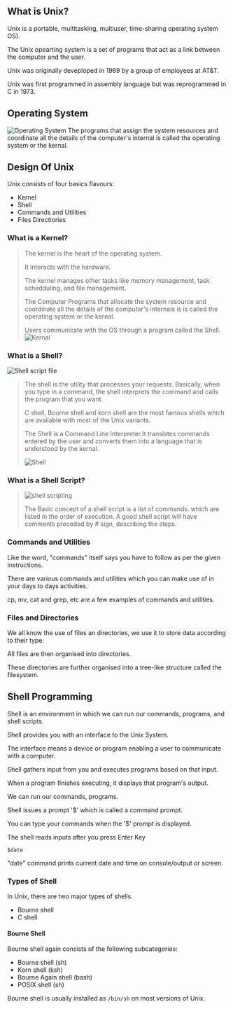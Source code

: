 
## What is Unix?

  Unix is a portable, multitasking, multiuser, time-sharing 
  operating system OS).
 
  The Unix opearting system is a set of programs that act as a
  link between the computer and the user.
 
  Unix was originally deveploped in 1969 by a group of 
  employees at AT&T.
 
  Unix was first programmed in assembly language but was 
  reprogrammed in C in 1973.

## Operating System
![Operating System](https://github.com/aniketchavan2211/Journey-start-from-here/blob/master/Images/operating-system.png)
  The programs that assign the system resources and coordinate
  all the details of the computer's internal is called the
  operating system or the kernal.

## Design Of Unix

 Unix consists of four basics flavours:
 - Kernel
 - Shell
 - Commands and Utilities
 - Files Directiories

### What is a Kernel?

 > The kernel is the heart of the operating system.
 >
 > It interacts with the hardware.
 >
 > The kernel manages other tasks like memory management, task
 > schedduling, and file management.
 >
 > The Computer Programs that allocate the system resource and 
 > coordinate all the details of the computer's internals is
 > is called the operating system or the kernal. 
 >
 > Users communicate with the OS through a program called the Shell.
![Kernal](https://github.com/aniketchavan2211/Journey-start-from-here/blob/master/Images/Kernel.jpg)

### What is a Shell?
![Shell script file](https://github.com/aniketchavan2211/Journey-start-from-here/blob/master/Images/sh.png)
 > The shell is the utility that processes your requests.
 > Basically, when you type in a command, the shell interprets 
 > the command and calls the program that you want.
 > 
 > C shell, Bourne shell and korn shell are the most famous shells
 > which are available with most of the Unix variants.
 >
 > The Shell is a Command Line Interpreter.It translates 
 > commands entered by the user and converts them into a 
 > language that is understood by the kernal.
 >
 > ![Shell](https://github.com/aniketchavan2211/Journey-start-from-here/blob/master/Images/Shell.jpg)
 
### What is a Shell Script?
 > ![shell scripting](https://github.com/aniketchavan2211/Journey-start-from-here/blob/master/Images/script.png)
 >
 > The Basic concept of a shell script is a list of commands.
 > which are listed in the order of execution. A good shell
 > script will have comments preceded by # sign, describing the
 > steps.
    
### Commands and Utilities

  Like the word, "commands" itself says you have to follow
  as per the given instructions.
 
  There are various commands and utilities which you can make
  use of in your days to days activities.
 
  cp, mv, cat and grep, etc are a few examples of commands and
  utilities.

### Files and Directories

  We all know the use of files an directories, we use it to store
  data according to their type.
  
  All files are then organised into directories.
  
  These directories are further organised into a tree-like
  structure called the filesystem.

## Shell Programming 

 Shell is an environment in which we can run our commands, 
 programs, and shell scripts.

 Shell provides you with an interface to the Unix System.

 The interface means a device or program enabling a user to 
 communicate with a computer.

 Shell gathers input from you and executes programs based on 
 that input.
 
 When a program finishes executing, it displays that program's 
 output.

 We can run our commands, programs.

 Shell issues a prompt '$' which is called a command prompt.
 
 You can type your commands when the '$' prompt is displayed.
 
 The shell reads inputs after you press Enter Key

 `$date`

 "date" command prints current date and time on console/output
 or screen.

### Types of Shell 

 In Unix, there are two major types of shells.
  - Bourne shell
  - C shell

#### Bourne Shell
  Bourne shell again consists of the following subcategories:
  - Bourne shell (sh)
  - Korn shell (ksh)
  - Bourne Again shell (bash)
  - POSIX shell (sh)
  
 Bourne shell is usually installed as `/bin/sh`
 on most versions of Unix.











